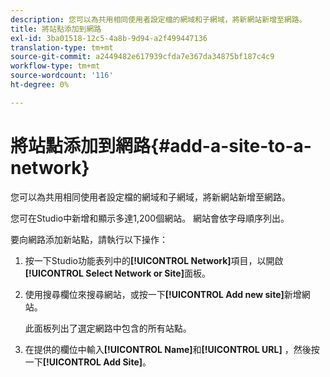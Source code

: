 ```yaml
---
description: 您可以為共用相同使用者設定檔的網域和子網域，將新網站新增至網路。
title: 將站點添加到網路
exl-id: 3ba01518-12c5-4a8b-9d94-a2f499447136
translation-type: tm+mt
source-git-commit: a2449482e617939cfda7e367da34875bf187c4c9
workflow-type: tm+mt
source-wordcount: '116'
ht-degree: 0%

---
```


# 將站點添加到網路{#add-a-site-to-a-network}

您可以為共用相同使用者設定檔的網域和子網域，將新網站新增至網路。

您可在Studio中新增和顯示多達1,200個網站。 網站會依字母順序列出。

要向網路添加新站點，請執行以下操作：

1. 按一下Studio功能表列中的&#x200B;**[!UICONTROL Network]**&#x200B;項目，以開啟&#x200B;**[!UICONTROL Select Network or Site]**&#x200B;面板。
1. 使用搜尋欄位來搜尋網站，或按一下&#x200B;**[!UICONTROL Add new site]**&#x200B;新增網站。

   此面板列出了選定網路中包含的所有站點。

1. 在提供的欄位中輸入&#x200B;**[!UICONTROL Name]**&#x200B;和&#x200B;**[!UICONTROL URL]** ，然後按一下&#x200B;**[!UICONTROL Add Site]**。
